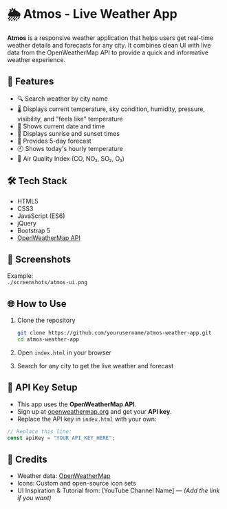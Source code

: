 
# 🌦️ Atmos - Live Weather App

**Atmos** is a responsive weather application that helps users get real-time weather details and forecasts for any city. It combines clean UI with live data from the OpenWeatherMap API to provide a quick and informative weather experience.


## 🚀 Features

- 🔍 Search weather by city name  
- 🌡️ Displays current temperature, sky condition, humidity, pressure, visibility, and "feels like" temperature  
- 📅 Shows current date and time  
- 🌅 Displays sunrise and sunset times  
- 📆 Provides 5-day forecast  
- 🕘 Shows today's hourly temperature  
- 💨 Air Quality Index (CO, NO₂, SO₂, O₃)

## 🛠️ Tech Stack

- HTML5
- CSS3
- JavaScript (ES6)
- jQuery
- Bootstrap 5
- [OpenWeatherMap API](https://openweathermap.org/api)

## 📸 Screenshots

Example:  
`./screenshots/atmos-ui.png`

## 🌐 How to Use

1. Clone the repository  
   ```bash
   git clone https://github.com/yourusername/atmos-weather-app.git
   cd atmos-weather-app
   ```

2. Open `index.html` in your browser

3. Search for any city to get the live weather and forecast

## 🔑 API Key Setup

- This app uses the **OpenWeatherMap API**.  
- Sign up at [openweathermap.org](https://openweathermap.org) and get your **API key**.
- Replace the API key in `index.html` with your own:

```js
// Replace this line:
const apiKey = "YOUR_API_KEY_HERE";
```

## 💬 Credits

- Weather data: [OpenWeatherMap](https://openweathermap.org)  
- Icons: Custom and open-source icon sets  
- UI Inspiration & Tutorial from: [YouTube Channel Name] — *(Add the link if you want)*


